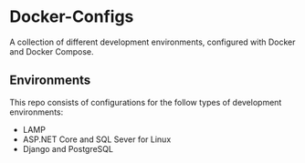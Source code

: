 # Docker-Configs

A collection of different development environments, configured with Docker and Docker Compose.

## Environments

This repo consists of configurations for the follow types of development environments:

* LAMP
* ASP.NET Core and SQL Sever for Linux
* Django and PostgreSQL
